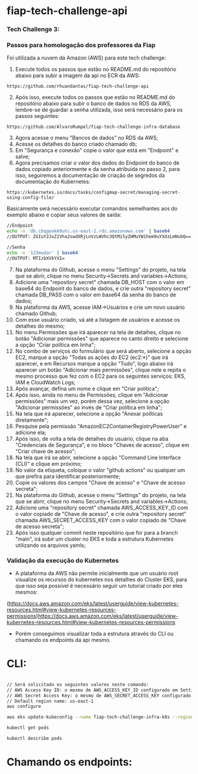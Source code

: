 # fiap-tech-challenge-api

### Tech Challenge 3:
### Passos para homologação dos professores da Fiap

Foi utilizada a nuvem da Amazon (AWS) para este tech challenge:

1. Execute todos os passos que estão no README.md do repositório abaixo para subir a imagem da api no ECR da AWS:
```
https://github.com/rhuandantas/fiap-tech-challenge-api
```
2. Após isso, execute todos os passos que estão no README.md do repositório abaixo para subir o banco de dados no RDS da AWS, lembre-se de guardar a senha utilizada, isso será necessário para os passos seguintes:
```
https://github.com/AlvaroRumpel/fiap-tech-challenge-infra-database
```
3. Agora acesse o menu "Bancos de dados" no RDS da AWS;
4. Acesse os detalhes do banco criado chamado db;
5. Em "Segurança e conexão" copie o valor que está em "Endpoint" e salve;
6. Agora precisamos criar o valor dos dados do Endpoint do banco de dados copiado anteriormente e da senha atribuída no passo 2, para isso, seguiremos a documentação de criação de segredos da documentação do Kubernetes:
```
https://kubernetes.io/docs/tasks/configmap-secret/managing-secret-using-config-file/
```
Basicamente será necessário executar comandos semelhantes aos do exemplo abaixo e copiar seus valores de saída:
```sh
//Endpoint
echo -n 'db.cbqgeakk0utc.us-east-2.rds.amazonaws.com' | base64
//OUTPUT: ZGIuY2JxZ2Vha2swdXRjLnVzLWVhc3QtMi5yZHMuYW1hem9uYXdzLmNvbQ==

//Senha
echo -n '123mudar' | base64
//OUTPUT: MTIzbXVkYXI=
```
7. Na plataforma do Github, acesse o menu "Settings" do projeto, na tela que se abrir, clique no menu Security->Secrets and variables->Actions;
8. Adicione uma "repository secret" chamada DB_HOST com o valor em base64 do Endpoint do banco de dados, e crie outra "repository secret" chamada DB_PASS com o valor em base64 da senha do banco de dados;
9. Na plataforma da AWS, acesse IAM->Usuários e crie um novo usuário chamado Github;
10. Com esse usuário criado, vá até a listagem de usuários e acesse os detalhes do mesmo;
11. No menu Permissões que irá aparecer na tela de detalhes, clique no botão "Adicionar permissões" que aparece no canto direito e selecione a opção "Criar política em linha";
12. No combo de serviços do formulário que será aberto, selecione a opção EC2, marque a opção "Todas as ações do EC2 (ec2:*)" que irá aparecer, e em Recursos marque a opção "Tudo", logo abaixo irá aparecer um botão "Adicionar mais permissões", clique nele e repita o mesmo processo que fez com o EC2 para os seguintes serviços: EKS, IAM e CloudWatch Logs;
13. Após avançar, defina um nome e clique em "Criar política";
14. Após isso, ainda no menu de Permissões, clique em "Adicionar permissões" mais um vez, porém dessa vez, selecione a opção "Adicionar permissões" ao invés de "Criar política em linha"; 
15. Na tela que irá aparecer, selecione a opção "Anexar políticas diretamente";
16. Pesquise pela permissão "AmazonEC2ContainerRegistryPowerUser" e adicione ela;
17. Após isso, de volta a tela de detalhes do usuário, clique na aba "Credenciais de Segurança", e no bloco "Chaves de acesso", clique em "Criar chave de acesso";
18. Na tela que irá se abrir, selecione a opção "Command Line Interface (CLI)" e clique em próximo;
19. No valor da etiqueta, coloque o valor "github actions" ou qualquer um que prefira para identificar posteriormente; 
20. Copie os valores dos campos "Chave de acesso" e "Chave de acesso secreta";
21. Na plataforma do Github, acesse o menu "Settings" do projeto, na tela que se abrir, clique no menu Security->Secrets and variables->Actions;
22. Adicione uma "repository secret" chamada AWS_ACCESS_KEY_ID com o valor copiado de "Chave de acesso", e crie outra "repository secret" chamada AWS_SECRET_ACCESS_KEY com o valor copiado de "Chave de acesso secreta";
23. Após isso qualquer commit neste repositório que for para a branch "main", irá subir um cluster no EKS e toda a estrutura Kubernetes utilizando os arquivos yamls;


### Validação da execução do Kubernetes

- A plataforma da AWS não permite inicialmente que um usuário root visualize os recursos do kubernetes nos detalhes do Cluster EKS, para que isso seja possível é necessário seguir um tutorial criado por eles mesmos:

(https://docs.aws.amazon.com/eks/latest/userguide/view-kubernetes-resources.html#view-kubernetes-resources-permissions)https://docs.aws.amazon.com/eks/latest/userguide/view-kubernetes-resources.html#view-kubernetes-resources-permissions

- Porém conseguimos visualizar toda a estrutura através do CLI ou chamando os endpoints da api mesmo.

# CLI:

```sh

// Será solicitado os seguintes valores neste comando:
// AWS Access Key ID: o mesmo de AWS_ACCESS_KEY_ID configurado em Settings->Security->Secrets and variables->Actions
// AWS Secret Access Key: o mesmo de AWS_SECRET_ACCESS_KEY configurado em Settings->Security->Secrets and variables->Actions
// Default region name: us-east-1
aws configure

aws eks update-kubeconfig --name fiap-tech-challenge-infra-k8s --region=us-east-2

kubectl get pods

kubectl describe pods
```

# Chamando os endpoints:

